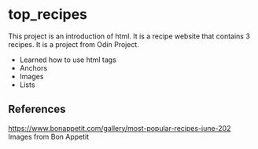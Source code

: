 # top_recipes
This project is an introduction of html. It is a recipe website that contains 3 recipes. It is a project from Odin Project.
- Learned how to use html tags
- Anchors
- Images
- Lists

## References
https://www.bonappetit.com/gallery/most-popular-recipes-june-202
Images from Bon Appetit